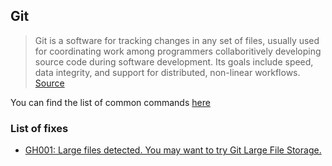 ## Git

> Git is a software for tracking changes in any set of files, usually used for coordinating work among programmers collaboritively developing source code during software development. Its goals include speed, data integrity, and support for distributed, non-linear workflows. [Source][1]

You can find the list of common commands [here][2]

### List of fixes

- [GH001: Large files detected. You may want to try Git Large File Storage.][3]


[1]: https://en.wikipedia.org/wiki/Git
[2]: git.md
[3]: gh001-large-files-detected-you-may-want-to-try-git-large-file-storage.md